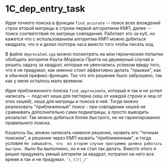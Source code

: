# 1C_dep_entry_task

Идея точного поиска в функции `find_accurate` -- поиск всех вхождений строк второй матрицы в строки первой алгоритмом КМП, далее -- поиск соответствий по матрице совпадений. Работает это за куб, но кажется что с использованием алгоритма КМП можно добиться квадрата, что я и делал полтора часа вместо того чтобы писать код.

В файле `deprecated.cpp` можно посмотреть на мои героические попытки обобщить алгоритм Кнута-Морриса-Пратта на двумерный случай и решить задачу за квадрат, которые не увенчались успехом ввиду того, что я не придумал, как именно стоит эффективно делать "прыжки", как в обычной префикс-функции. Так что это решение было заброшено, так как у меня осталось мало времени. 

Идея приближенного поиска `find_approximate`, который я так и не успел написать -- подсчет хеша для паттерна (хеш от каждой строки и хеш от этих хешей), хеша для матрицы и поиска в ней. Тогда можно реализовать "приближенный" поиск - при совпадении хешей не сравнивать дополнительно сами подматрицы, а просто выводить резальтат. Так можно добиться более быстрого, но не гарантированно правильного поиска.

Казалось бы, можно написать наивное решение, назвать его "точным поиском", а решение через КМП назвать "приближенным", и тогда условие `Не забывайте, что  во втором случае программа должна работать быстрее.` было бы выполнено, но я не стал так делать. Вместо этого я решил придумать умный алгоритм за квадрат, потратил на него все время и так и не придумал. `¯\_(ツ)_/¯`
